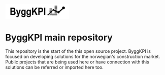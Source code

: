 <img src="Documents/Logo Black.png" alt="ByggKPI Logo" style="width: 200px" />  

# **ByggKPI main repository** 

This repository is the start of the this open source project. ByggKPI is focused on developing solutions for the norwegian's construction market. Public projects that are being used here or have connection with this solutions can be referred or imported here too.
